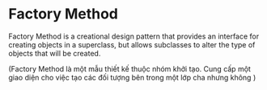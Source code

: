 # Factory Method
    
Factory Method is a creational design pattern that provides an interface for creating objects in a superclass, but allows subclasses to alter the type of objects that will be created.

(Factory Method là một mẫu thiết kế thuộc nhóm khởi tạo. Cung cấp một giao diện cho việc tạo các đối tượng bên trong một lớp cha nhưng không )